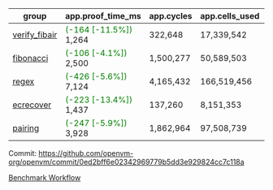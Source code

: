 | group | app.proof_time_ms | app.cycles | app.cells_used | leaf.proof_time_ms | leaf.cycles | leaf.cells_used |
| -- | -- | -- | -- | -- | -- | -- |
| [verify_fibair](https://github.com/openvm-org/openvm/blob/benchmark-results/benchmarks-pr/1793/verify_fibair-0ed2bff6e02342969779b5dd3e929824cc7c118a.md) |<span style='color: green'>(-164 [-11.5%])</span> 1,264 |  322,648 |  17,339,542 |- | - | - |
| [fibonacci](https://github.com/openvm-org/openvm/blob/benchmark-results/benchmarks-pr/1793/fibonacci-0ed2bff6e02342969779b5dd3e929824cc7c118a.md) |<span style='color: green'>(-106 [-4.1%])</span> 2,500 |  1,500,277 |  50,589,503 |- | - | - |
| [regex](https://github.com/openvm-org/openvm/blob/benchmark-results/benchmarks-pr/1793/regex-0ed2bff6e02342969779b5dd3e929824cc7c118a.md) |<span style='color: green'>(-426 [-5.6%])</span> 7,124 |  4,165,432 |  166,519,456 |- | - | - |
| [ecrecover](https://github.com/openvm-org/openvm/blob/benchmark-results/benchmarks-pr/1793/ecrecover-0ed2bff6e02342969779b5dd3e929824cc7c118a.md) |<span style='color: green'>(-223 [-13.4%])</span> 1,437 |  137,260 |  8,151,353 |- | - | - |
| [pairing](https://github.com/openvm-org/openvm/blob/benchmark-results/benchmarks-pr/1793/pairing-0ed2bff6e02342969779b5dd3e929824cc7c118a.md) |<span style='color: green'>(-247 [-5.9%])</span> 3,928 |  1,862,964 |  97,508,739 |- | - | - |


Commit: https://github.com/openvm-org/openvm/commit/0ed2bff6e02342969779b5dd3e929824cc7c118a

[Benchmark Workflow](https://github.com/openvm-org/openvm/actions/runs/15909647522)

